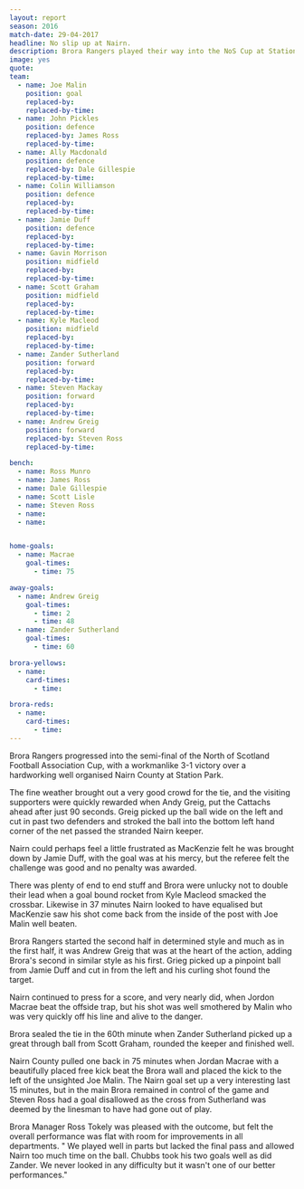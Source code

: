 ```yaml
---
layout: report
season: 2016
match-date: 29-04-2017
headline: No slip up at Nairn.
description: Brora Rangers played their way into the NoS Cup at Station Park with a victory over Nairn County.
image: yes
quote:
team:
  - name: Joe Malin
    position: goal
    replaced-by:
    replaced-by-time:
  - name: John Pickles
    position: defence
    replaced-by: James Ross
    replaced-by-time:
  - name: Ally Macdonald
    position: defence
    replaced-by: Dale Gillespie
    replaced-by-time:
  - name: Colin Williamson
    position: defence
    replaced-by:
    replaced-by-time:
  - name: Jamie Duff
    position: defence
    replaced-by:
    replaced-by-time:
  - name: Gavin Morrison
    position: midfield
    replaced-by:
    replaced-by-time:
  - name: Scott Graham
    position: midfield
    replaced-by:
    replaced-by-time:
  - name: Kyle Macleod
    position: midfield
    replaced-by:
    replaced-by-time:
  - name: Zander Sutherland
    position: forward
    replaced-by:
    replaced-by-time:
  - name: Steven Mackay
    position: forward
    replaced-by:
    replaced-by-time:
  - name: Andrew Greig
    position: forward
    replaced-by: Steven Ross
    replaced-by-time:

bench:
  - name: Ross Munro
  - name: James Ross
  - name: Dale Gillespie
  - name: Scott Lisle
  - name: Steven Ross
  - name:
  - name:


home-goals:
  - name: Macrae
    goal-times:
      - time: 75

away-goals:
  - name: Andrew Greig
    goal-times:
      - time: 2
      - time: 48
  - name: Zander Sutherland
    goal-times:
      - time: 60

brora-yellows:
  - name:
    card-times:
      - time:

brora-reds:
  - name:
    card-times:
      - time:
---
```

Brora Rangers progressed into the semi-final of the North of Scotland Football Association Cup, with a workmanlike 3-1 victory over a hardworking well organised Nairn County at Station Park.

The fine weather brought out a very good crowd for the tie, and the visiting supporters were quickly rewarded when Andy Greig, put the Cattachs ahead after just 90 seconds. Greig picked up the ball wide on the left and cut in past two defenders and stroked the ball into the bottom left hand corner of the net passed the stranded Nairn keeper.

Nairn could perhaps feel a little frustrated as MacKenzie felt he was brought down by Jamie Duff, with the goal was at his mercy, but the referee felt the challenge was good and no penalty was awarded.

There was plenty of end to end stuff and Brora were unlucky not to double their lead when a goal bound rocket from Kyle Macleod smacked the crossbar. Likewise in 37 minutes Nairn looked to have equalised but MacKenzie saw his shot come back from the inside of the post with Joe Malin well beaten.

Brora Rangers started the second half in determined style and much as in the first half, it was Andrew Greig that was at the heart of the action, adding Brora's second in similar style as his first. Grieg picked up a pinpoint ball from Jamie Duff and cut in from the left and his curling shot found the target.

Nairn continued to press for a score, and very nearly did, when Jordon Macrae beat the offside trap, but his shot was well smothered by Malin who was very quickly off his line and alive to the danger.

Brora sealed the tie in the 60th minute when Zander Sutherland picked up a great through ball from Scott Graham, rounded the keeper and finished well.

Nairn County pulled one back in 75 minutes when Jordan Macrae with a beautifully placed free kick beat the Brora wall and placed the kick to the left of the unsighted Joe Malin. The Nairn goal set up a very interesting last 15 minutes, but in the main Brora remained in control of the game and Steven Ross had a goal disallowed as the cross from Sutherland was deemed by the linesman to have had gone out of play.

Brora Manager Ross Tokely was pleased with the outcome, but felt the overall performance was flat with room for improvements in all departments. " We played well in parts but lacked the final pass and allowed Nairn too much time on the ball. Chubbs took his two goals well as did Zander. We never looked in any difficulty but it wasn't one of our better performances."
